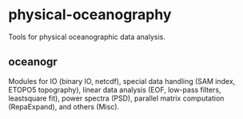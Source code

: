 # physical-oceanography
Tools for physical oceanographic data analysis.

## oceanogr

Modules for IO (binary IO, netcdf), special data handling (SAM index, ETOPO5 topography),
linear data analysis (EOF, low-pass filters, leastsquare fit), power spectra (PSD),
parallel matrix computation (RepaExpand), and others (Misc).
